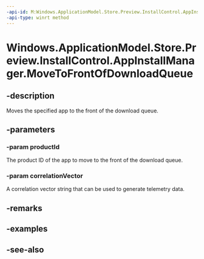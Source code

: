 ----api-id: M:Windows.ApplicationModel.Store.Preview.InstallControl.AppInstallManager.MoveToFrontOfDownloadQueue(System.String,System.String)
-api-type: winrt method
---<!-- Method syntaxpublic void MoveToFrontOfDownloadQueue(System.String productId, System.String correlationVector)--># Windows.ApplicationModel.Store.Preview.InstallControl.AppInstallManager.MoveToFrontOfDownloadQueue## -descriptionMoves the specified app to the front of the download queue. ## -parameters### -param productIdThe product ID of the app to move to the front of the download queue.### -param correlationVectorA correlation vector string that can be used to generate telemetry data.## -remarks## -examples## -see-also